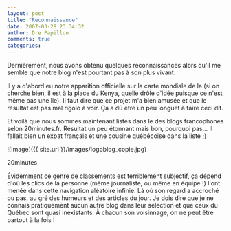 ```yaml
---
layout: post
title: "Reconnaissance"
date: 2007-03-28 23:34:32
author: Dre Papillon
comments: true
categories: 
---
```



Dernièrement, nous avons obtenu quelques reconnaissances alors qu'il me semble que notre blog n'est pourtant pas à son plus vivant.

Il y a d'abord eu notre apparition officielle sur la carte mondiale de la  (si on cherche bien, il est à la place du Kenya, quelle drôle d'idée puisque ce n'est même pas une île). Il faut dire que ce projet m'a bien amusée et que le résultat est pas mal rigolo à voir. Ça a dû être un peu longuet à faire ceci dit.

Et voilà que nous sommes maintenant listés dans le  des blogs francophones selon 20minutes.fr. Résultat un peu étonnant mais bon, pourquoi pas... Il fallait bien un expat français et une cousine québécoise dans la liste ;)

![Image]({{ site.url }}/images/logoblog_copie.jpg)
<div class="photoattrib">20minutes</div>



Évidemment ce genre de classements est terriblement subjectif, ça dépend d'où les clics de la personne (même journaliste, ou même en équipe !) l'ont menée dans cette navigation aléatoire infinie. Là où son regard a accroché ou pas, au gré des humeurs et des articles du jour. Je dois dire que je ne connais pratiquement aucun autre blog dans leur sélection et que ceux du Québec sont quasi inexistants. À chacun son voisinnage, on ne peut être partout à la fois !